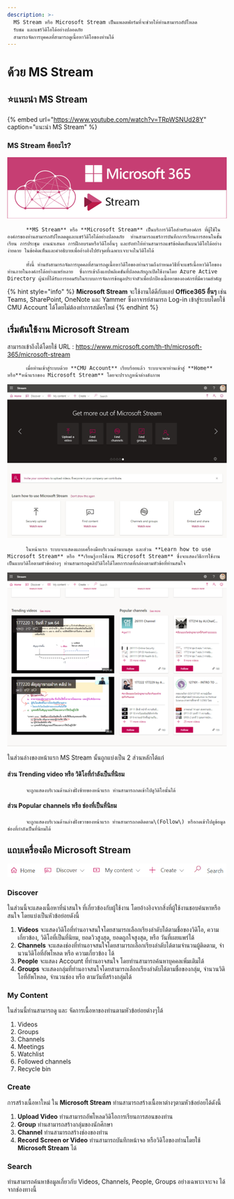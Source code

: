 ```yaml
---
description: >-
  MS Stream หรือ Microsoft Stream เป็นแพลตฟอร์มที่จะช่วยให้ท่านสามารถอัปโหลด
  รับชม และแชร์วิดีโอได้อย่างปลอดภัย
  สามารถจัดการบุคคลที่สามารถดูเนื้อหาวิดีโอของท่านได้
---
```


# ด้วย MS Stream

## ⭐แนะนำ MS Stream 

{% embed url="https://www.youtube.com/watch?v=TRpWSNUd28Y" caption="แนะนำ MS Stream" %}

### MS Stream คืออะไร?

![](../../.gitbook/assets/image%20%2847%29.png)

          **MS Stream** หรือ **Microsoft Stream** เป็นบริการวิดีโอสำหรับองค์กร ที่ผู้ใช้ในองค์กรของท่านสามารถอัปโหลดดูและแชร์วิดีโอได้อย่างปลอดภัย  ท่านสามารถแชร์การบันทึกการเรียนการสอนในชั้นเรียน การประชุม งานนำเสนอ การฝึกอบรมหรือวิดีโออื่นๆ และยังทำให้ท่านสามารถแชร์ข้อคิดเห็นบนวิดีโอได้อย่างง่ายดาย ในข้อคิดเห็นและคำอธิบายเพื่ออ้างอิงไปยังจุดที่เฉพาะเจาะจงในวิดีโอได้

          ทั้งนี้ ท่านยังสามารถจัดการบุคคลที่สามารถดูเนื้อหาวิดีโอของท่านรวมถึงกำหนดวิธีที่จะแชร์เนื้อหาวิดิโอของท่านภายในองค์กรได้อย่างแพร่หลาย  ซึ่งการเข้าถึงแอปพลิเคชันที่ปลอดภัยถูกเปิดใช้งานโดย Azure Active Directory ผู้นำที่ได้รับการยอมรับในระบบการจัดการข้อมูลประจำตัวเพื่อปกป้องเนื้อหาขององค์กรที่มีความสำคัญ

{% hint style="info" %}
**Microsoft Stream** จะใช้งานได้ดีกับแอป **Office365 อื่นๆ** เช่น Teams, SharePoint, OneNote และ Yammer ซึ่งอาจารย์สามารถ Log-in เข้าสู่ระบบโดยใช้ CMU Account ได้โดยไม่ต้องทำการสมัครใหม่
{% endhint %}

## เริ่มต้นใช้งาน **Microsoft Stream** 

สามารถเข้าถึงได้โดยใช้ URL : [https://www.microsoft.com/th-th/microsoft-365/microsoft-stream ](https://www.microsoft.com/th-th/microsoft-365/microsoft-stream%20)

          เมื่อท่านเข้าสู่ระบบด้วย **CMU Account** เรียบร้อยแล้ว ระบบจะพาท่านเข้าสู่ **Home** หรือ**หน้าแรกของ Microsoft Stream** โดยจะปรากฏหน้าต่างดังภาพ

![&#xE2B;&#xE19;&#xE49;&#xE32;&#xE41;&#xE23;&#xE01;&#xE02;&#xE2D;&#xE07;&#xE23;&#xE30;&#xE1A;&#xE1A; Microsoft Stream](../../.gitbook/assets/image%20%28100%29.png)

          ในหน้าแรก ระบบจะแสดงแถบเครื่องมือบริเวณด้านบนสุด และส่วน **Learn how to use Microsoft Stream** หรือ **เรียนรู้การใช้งาน Microsoft Stream** ซึ่งจะแสดงวิธีการใช้งานเป็นแบบวิดิโอตามหัวข้อต่างๆ ท่านสามารถดูคลิปวิดิโอได้โดยการกดที่กล่องตามหัวข้อที่ท่านสนใจ

![&#xE2B;&#xE19;&#xE49;&#xE32;&#xE41;&#xE23;&#xE01;&#xE02;&#xE2D;&#xE07;&#xE23;&#xE30;&#xE1A;&#xE1A; Microsoft Stream \(&#xE15;&#xE48;&#xE2D;\)](../../.gitbook/assets/image%20%2873%29.png)

ในส่วนล่างของหน้าแรก MS Stream นั้นถูกแบ่งเป็น 2 ส่วนหลักได้แก่

#### ส่วน Trending video หรือ วิดิโอที่กำลังเป็นที่นิยม 

          จะถูกแสดงบริเวณด้านล่างฝั่งซ้ายของหน้าแรก ท่านสามารถกดเข้าไปดูวิดิโอนั้นได้

#### ส่วน Popular channels หรือ ช่องที่เป็นที่นิยม

          จะถูกแสดงบริเวณด้านล่างฝั่งขวาของหน้าแรก ท่านสามารถกดติดตาม\(Follow\) หรือกดเข้าไปดูข้อมูลช่องที่กำลังเป็นที่นิยมได้ 

## แถบเครื่องมือ Microsoft Stream

![](../../.gitbook/assets/image%20%28126%29.png)

### Discover 

ในส่วนนี้จะแสดงเนื้อหาที่น่าสนใจ ที่เกี่ยวข้องกับผู้ใช้งาน โดยอ้างอิงจากสิ่งที่ผู้ใช้งานชอบค้นหาหรือสนใจ โดยแบ่งเป็นหัวข้อย่อยดังนี้

1. **Videos** จะแสดงวิดิโอที่ท่านอาจสนใจโดยสามารถเลือกเรียงลำดับได้ตามชื่อของวิดิโอ, ความเกี่ยวข้อง, วิดิโอที่เป็นที่นิยม, ยอดวิวสูงสุด, ยอดถูกใจสูงสุด, หรือ วันที่เผยแพร่ได้
2. **Channels** จะแสดงช่องที่ท่านอาจสนใจโดยสามารถเลือกเรียงลำดับได้ตามจำนวนผู้ติดตาม, จำนวนวิดิโอที่อัพโหลด หรือ ความเกี่ยวข้อง ได้
3. **People** จะแสดง Account ที่ท่านอาจสนใจ โดยท่านสามารถค้นหาบุคคลเพิ่มเติมได้
4. **Groups** จะแสดงกลุ่มที่ท่านอาจสนใจโดยสามารถเลือกเรียงลำดับได้ตามชื่อของกลุ่ม, จำนวนวิดิโอที่อัพโหลด, จำนวนช่อง หรือ ตามวันที่สร้างกลุ่มได้

### My Content

ในส่วนนี้ท่านสามารถดู และ จัดการเนื้อหาของท่านตามหัวข้อย่อยต่างๆได้

1. Videos 
2. Groups 
3. Channels 
4. Meetings 
5. Watchlist 
6. Followed channels 
7. Recycle bin

### Create

การสร้างเนื้อหาใหม่ ใน **Microsoft Stream** ท่านสามารถสร้างเนื้อหาต่างๆตามหัวข้อย่อยได้ดังนี้

1. **Upload Video** ท่านสามารถอัพโหลดวิดิโอการเรียนการสอนของท่าน
2. **Group** ท่านสามารถสร้างกลุ่มของนักศึกษา
3. **Channel** ท่านสามารถสร้างช่องของท่าน
4. **Record Screen or Video** ท่านสามารถบันทึกหน้าจอ หรือวิดิโอของท่านโดยใช้ **Microsoft Stream** ได้

### Search

ท่านสามารถค้นหาข้อมูลเกี่ยวกับ Videos, Channels, People, Groups อย่างเฉพาะเจาะจง ได้จากช่องทางนี้

